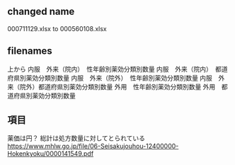 ## changed name 
000711129.xlsx to 000560108.xlsx

## filenames
上から
内服　外来（院内）　性年齢別薬効分類別数量
内服　外来（院内）　都道府県別薬効分類別数量
内服　外来（院外）　性年齢別薬効分類別数量
内服　外来（院外）都道府県別薬効分類別数量
外用　性年齢別薬効分類別数量
外用　都道府県別薬効分類別数量

## 項目
薬価は円？
総計は処方数量に対してとられている  
https://www.mhlw.go.jp/file/06-Seisakujouhou-12400000-Hokenkyoku/0000141549.pdf
